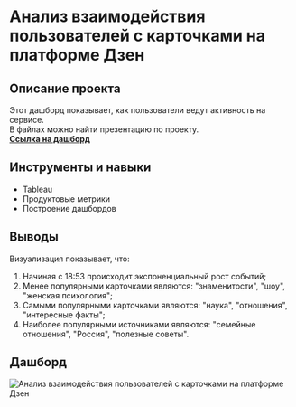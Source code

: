 # Анализ взаимодействия пользователей с карточками на платформе Дзен

## Описание проекта
Этот дашборд показывает, как пользователи ведут активность на сервисе.
<br>
В файлах можно найти презентацию по проекту.
<br>
**[Ссылка на дашборд](https://public.tableau.com/app/profile/kirill2505/viz/Zen_16782973951000/Dashboard1)**

## Инструменты и навыки
- Tableau
- Продуктовые метрики
- Построение дашбордов

## Выводы
Визуализация показывает, что:
1. Начиная с 18:53 происходит экспоненциальный рост событий;
2. Менее популярными карточками являются: "знаменитости", "шоу", "женская психология";
3. Самыми популярными карточками являются: "наука", "отношения", "интересные факты";
4. Наиболее популярными источниками являются: "семейные отношения", "Россия", "полезные советы".

## Дашборд
![Анализ взаимодействия пользователей с карточками на платформе Дзен](https://github.com/SweexFox/portfolio-projects/assets/141644044/71ecfcf1-0d9c-449c-b3b2-ba6294b683e5)

